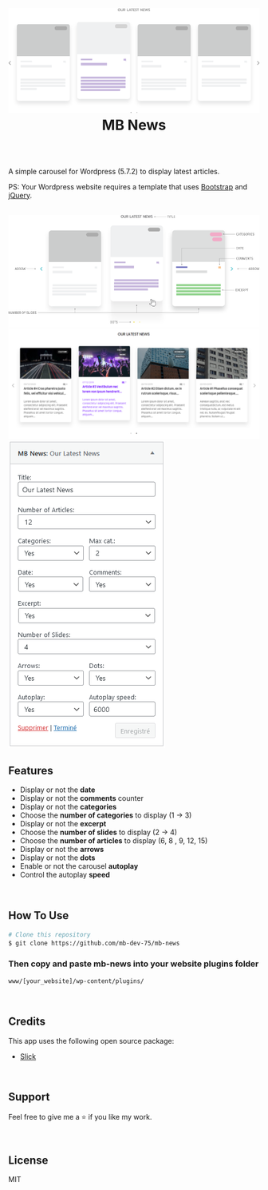 <br />
<h1 align="center">
  <img src="https://github.com/mb-dev-75/mb-news/blob/main/screenshots/mb-news.png" />
  <br />
  MB News
</h1>
<br />
<br />

A simple carousel for Wordpress (5.7.2) to display latest articles.

PS: Your Wordpress website requires a template that uses [Bootstrap](https://getbootstrap.com/) and [jQuery](https://jquery.com/).

<br />
<img src="https://github.com/mb-dev-75/mb-news/blob/main/screenshots/options.png" />
<img src="https://github.com/mb-dev-75/mb-news/blob/main/screenshots/screenshot.png" />
<img src="https://github.com/mb-dev-75/mb-news/blob/main/screenshots/back.png" />
<br />

## Features

- Display or not the **date**
- Display or not the **comments** counter
- Display or not the **categories**
- Choose the **number of categories** to display (1 -> 3)
- Display or not the **excerpt**
- Choose the **number of slides** to display (2 -> 4)
- Choose the **number of articles** to display (6, 8 , 9, 12, 15)
- Display or not the **arrows**
- Display or not the **dots**
- Enable or not the carousel **autoplay**
- Control the autoplay **speed**

<br />

## How To Use

```bash
# Clone this repository
$ git clone https://github.com/mb-dev-75/mb-news
```

### Then copy and paste **mb-news** into your website plugins folder

```bash
www/[your_website]/wp-content/plugins/
```

<br />

## Credits

This app uses the following open source package:

- [Slick](https://kenwheeler.github.io/slick/)

<br />

## Support

Feel free to give me a ⭐ if you like my work.

<br />

## License

MIT
